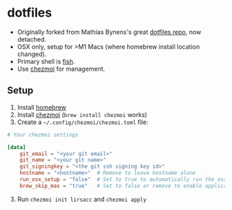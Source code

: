 dotfiles
========

- Originally forked from Mathias Bynens's great [dotfiles repo](https://github.com/mathiasbynens/dotfiles), now detached.
- OSX only, setup for >M1 Macs (where homebrew install location changed).
- Primary shell is [fish](https://fishshell.com/).
- Use [chezmoi](https://www.chezmoi.io/) for management.

Setup
-----

1. Install [homebrew](https://brew.sh/)
2. Install [chezmoi](https://www.chezmoi.io/) (`brew install chezmoi` works)
3. Create a `~/.config/chezmoi/chezmoi.toml` file:

  ```toml
  # Your chezmoi settings

  [data]
      git_email = "<your git email>"
      git_name = "<your git name>"
      git_signingkey = "<the git ssh signing key id>"
      hostname = "<hostname>"  # Remove to leave hostname alone
      run_osx_setup = "false"  # Set to true to automatically run the osx setup script
      brew_skip_mas = "true"   # Set to false or remove to enable application installation through mas
  ```
3. Run `chezmoi init lirsacc` and `chezmoi apply`
